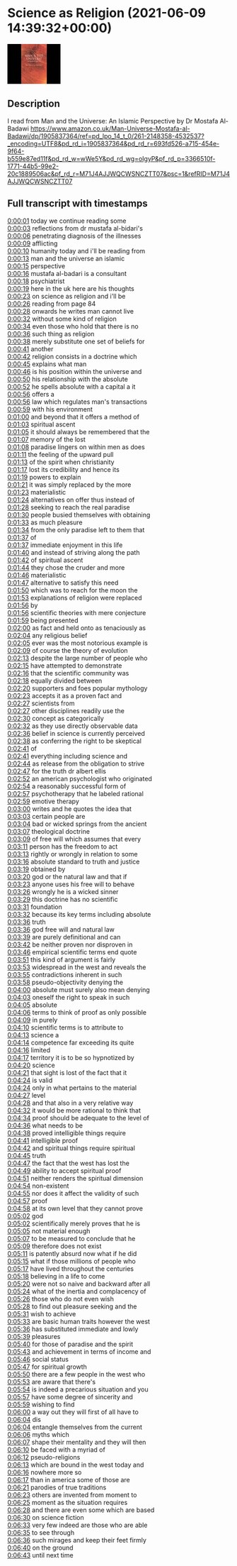 # Science as Religion (2021-06-09 14:39:32+00:00)

![alt Science as Religion](DYBY_8c7YX8.jpg "Science as Religion")

## Description

I read from Man and the Universe: An Islamic Perspective by Dr Mostafa Al-Badawi https://www.amazon.co.uk/Man-Universe-Mostafa-al-Badawi/dp/1905837364/ref=pd_lpo_14_t_0/261-2148358-4532537?_encoding=UTF8&pd_rd_i=1905837364&pd_rd_r=693fd526-a715-454e-9f64-b559e87ed11f&pd_rd_w=wWe5Y&pd_rd_wg=oIgyP&pf_rd_p=3366510f-1771-44b5-99e2-20c1889506ac&pf_rd_r=M71J4AJJWQCWSNCZTT07&psc=1&refRID=M71J4AJJWQCWSNCZTT07



## Full transcript with timestamps

[0:00:01](https://youtu.be/DYBY_8c7YX8?t=1) today we continue reading some  
[0:00:03](https://youtu.be/DYBY_8c7YX8?t=3) reflections from dr mustafa al-bidari's  
[0:00:06](https://youtu.be/DYBY_8c7YX8?t=6) penetrating diagnosis of the illnesses  
[0:00:09](https://youtu.be/DYBY_8c7YX8?t=9) afflicting  
[0:00:10](https://youtu.be/DYBY_8c7YX8?t=10) humanity today and i'll be reading from  
[0:00:13](https://youtu.be/DYBY_8c7YX8?t=13) man and the universe an islamic  
[0:00:15](https://youtu.be/DYBY_8c7YX8?t=15) perspective  
[0:00:16](https://youtu.be/DYBY_8c7YX8?t=16) mustafa al-badari is a consultant  
[0:00:18](https://youtu.be/DYBY_8c7YX8?t=18) psychiatrist  
[0:00:19](https://youtu.be/DYBY_8c7YX8?t=19) here in the uk here are his thoughts  
[0:00:23](https://youtu.be/DYBY_8c7YX8?t=23) on science as religion and i'll be  
[0:00:26](https://youtu.be/DYBY_8c7YX8?t=26) reading from page 84  
[0:00:28](https://youtu.be/DYBY_8c7YX8?t=28) onwards he writes man cannot live  
[0:00:32](https://youtu.be/DYBY_8c7YX8?t=32) without some kind of religion  
[0:00:34](https://youtu.be/DYBY_8c7YX8?t=34) even those who hold that there is no  
[0:00:36](https://youtu.be/DYBY_8c7YX8?t=36) such thing as religion  
[0:00:38](https://youtu.be/DYBY_8c7YX8?t=38) merely substitute one set of beliefs for  
[0:00:41](https://youtu.be/DYBY_8c7YX8?t=41) another  
[0:00:42](https://youtu.be/DYBY_8c7YX8?t=42) religion consists in a doctrine which  
[0:00:45](https://youtu.be/DYBY_8c7YX8?t=45) explains what man  
[0:00:46](https://youtu.be/DYBY_8c7YX8?t=46) is his position within the universe and  
[0:00:50](https://youtu.be/DYBY_8c7YX8?t=50) his relationship with the absolute  
[0:00:52](https://youtu.be/DYBY_8c7YX8?t=52) he spells absolute with a capital a it  
[0:00:56](https://youtu.be/DYBY_8c7YX8?t=56) offers a  
[0:00:56](https://youtu.be/DYBY_8c7YX8?t=56) law which regulates man's transactions  
[0:00:59](https://youtu.be/DYBY_8c7YX8?t=59) with his environment  
[0:01:00](https://youtu.be/DYBY_8c7YX8?t=60) and beyond that it offers a method of  
[0:01:03](https://youtu.be/DYBY_8c7YX8?t=63) spiritual ascent  
[0:01:05](https://youtu.be/DYBY_8c7YX8?t=65) it should always be remembered that the  
[0:01:07](https://youtu.be/DYBY_8c7YX8?t=67) memory of the lost  
[0:01:08](https://youtu.be/DYBY_8c7YX8?t=68) paradise lingers on within men as does  
[0:01:11](https://youtu.be/DYBY_8c7YX8?t=71) the feeling of the upward pull  
[0:01:13](https://youtu.be/DYBY_8c7YX8?t=73) of the spirit when christianity  
[0:01:17](https://youtu.be/DYBY_8c7YX8?t=77) lost its credibility and hence its  
[0:01:19](https://youtu.be/DYBY_8c7YX8?t=79) powers to explain  
[0:01:21](https://youtu.be/DYBY_8c7YX8?t=81) it was simply replaced by the more  
[0:01:23](https://youtu.be/DYBY_8c7YX8?t=83) materialistic  
[0:01:24](https://youtu.be/DYBY_8c7YX8?t=84) alternatives on offer thus instead of  
[0:01:28](https://youtu.be/DYBY_8c7YX8?t=88) seeking to reach the real paradise  
[0:01:30](https://youtu.be/DYBY_8c7YX8?t=90) people busied themselves with obtaining  
[0:01:33](https://youtu.be/DYBY_8c7YX8?t=93) as much pleasure  
[0:01:34](https://youtu.be/DYBY_8c7YX8?t=94) from the only paradise left to them that  
[0:01:37](https://youtu.be/DYBY_8c7YX8?t=97) of  
[0:01:37](https://youtu.be/DYBY_8c7YX8?t=97) immediate enjoyment in this life  
[0:01:40](https://youtu.be/DYBY_8c7YX8?t=100) and instead of striving along the path  
[0:01:42](https://youtu.be/DYBY_8c7YX8?t=102) of spiritual ascent  
[0:01:44](https://youtu.be/DYBY_8c7YX8?t=104) they chose the cruder and more  
[0:01:46](https://youtu.be/DYBY_8c7YX8?t=106) materialistic  
[0:01:47](https://youtu.be/DYBY_8c7YX8?t=107) alternative to satisfy this need  
[0:01:50](https://youtu.be/DYBY_8c7YX8?t=110) which was to reach for the moon the  
[0:01:53](https://youtu.be/DYBY_8c7YX8?t=113) explanations of religion were replaced  
[0:01:56](https://youtu.be/DYBY_8c7YX8?t=116) by  
[0:01:56](https://youtu.be/DYBY_8c7YX8?t=116) scientific theories with mere conjecture  
[0:01:59](https://youtu.be/DYBY_8c7YX8?t=119) being presented  
[0:02:00](https://youtu.be/DYBY_8c7YX8?t=120) as fact and held onto as tenaciously as  
[0:02:04](https://youtu.be/DYBY_8c7YX8?t=124) any religious belief  
[0:02:05](https://youtu.be/DYBY_8c7YX8?t=125) ever was the most notorious example is  
[0:02:09](https://youtu.be/DYBY_8c7YX8?t=129) of course the theory of evolution  
[0:02:13](https://youtu.be/DYBY_8c7YX8?t=133) despite the large number of people who  
[0:02:15](https://youtu.be/DYBY_8c7YX8?t=135) have attempted to demonstrate  
[0:02:16](https://youtu.be/DYBY_8c7YX8?t=136) that the scientific community was  
[0:02:18](https://youtu.be/DYBY_8c7YX8?t=138) equally divided between  
[0:02:20](https://youtu.be/DYBY_8c7YX8?t=140) supporters and foes popular mythology  
[0:02:23](https://youtu.be/DYBY_8c7YX8?t=143) accepts it as a proven fact and  
[0:02:27](https://youtu.be/DYBY_8c7YX8?t=147) scientists from  
[0:02:27](https://youtu.be/DYBY_8c7YX8?t=147) other disciplines readily use the  
[0:02:30](https://youtu.be/DYBY_8c7YX8?t=150) concept as categorically  
[0:02:32](https://youtu.be/DYBY_8c7YX8?t=152) as they use directly observable data  
[0:02:36](https://youtu.be/DYBY_8c7YX8?t=156) belief in science is currently perceived  
[0:02:38](https://youtu.be/DYBY_8c7YX8?t=158) as conferring the right to be skeptical  
[0:02:41](https://youtu.be/DYBY_8c7YX8?t=161) of  
[0:02:41](https://youtu.be/DYBY_8c7YX8?t=161) everything including science and  
[0:02:44](https://youtu.be/DYBY_8c7YX8?t=164) as release from the obligation to strive  
[0:02:47](https://youtu.be/DYBY_8c7YX8?t=167) for the truth dr albert ellis  
[0:02:52](https://youtu.be/DYBY_8c7YX8?t=172) an american psychologist who originated  
[0:02:54](https://youtu.be/DYBY_8c7YX8?t=174) a reasonably successful form of  
[0:02:57](https://youtu.be/DYBY_8c7YX8?t=177) psychotherapy that he labeled rational  
[0:02:59](https://youtu.be/DYBY_8c7YX8?t=179) emotive therapy  
[0:03:00](https://youtu.be/DYBY_8c7YX8?t=180) writes and he quotes the idea that  
[0:03:03](https://youtu.be/DYBY_8c7YX8?t=183) certain people are  
[0:03:04](https://youtu.be/DYBY_8c7YX8?t=184) bad or wicked springs from the ancient  
[0:03:07](https://youtu.be/DYBY_8c7YX8?t=187) theological doctrine  
[0:03:09](https://youtu.be/DYBY_8c7YX8?t=189) of free will which assumes that every  
[0:03:11](https://youtu.be/DYBY_8c7YX8?t=191) person has the freedom to act  
[0:03:13](https://youtu.be/DYBY_8c7YX8?t=193) rightly or wrongly in relation to some  
[0:03:16](https://youtu.be/DYBY_8c7YX8?t=196) absolute standard to truth and justice  
[0:03:19](https://youtu.be/DYBY_8c7YX8?t=199) obtained by  
[0:03:20](https://youtu.be/DYBY_8c7YX8?t=200) god or the natural law and that if  
[0:03:23](https://youtu.be/DYBY_8c7YX8?t=203) anyone uses his free will to behave  
[0:03:26](https://youtu.be/DYBY_8c7YX8?t=206) wrongly he is a wicked sinner  
[0:03:29](https://youtu.be/DYBY_8c7YX8?t=209) this doctrine has no scientific  
[0:03:31](https://youtu.be/DYBY_8c7YX8?t=211) foundation  
[0:03:32](https://youtu.be/DYBY_8c7YX8?t=212) because its key terms including absolute  
[0:03:36](https://youtu.be/DYBY_8c7YX8?t=216) truth  
[0:03:36](https://youtu.be/DYBY_8c7YX8?t=216) god free will and natural law  
[0:03:39](https://youtu.be/DYBY_8c7YX8?t=219) are purely definitional and can  
[0:03:42](https://youtu.be/DYBY_8c7YX8?t=222) be neither proven nor disproven in  
[0:03:46](https://youtu.be/DYBY_8c7YX8?t=226) empirical scientific terms end quote  
[0:03:51](https://youtu.be/DYBY_8c7YX8?t=231) this kind of argument is fairly  
[0:03:53](https://youtu.be/DYBY_8c7YX8?t=233) widespread in the west and reveals the  
[0:03:55](https://youtu.be/DYBY_8c7YX8?t=235) contradictions inherent in such  
[0:03:58](https://youtu.be/DYBY_8c7YX8?t=238) pseudo-objectivity denying the  
[0:04:00](https://youtu.be/DYBY_8c7YX8?t=240) absolute must surely also mean denying  
[0:04:03](https://youtu.be/DYBY_8c7YX8?t=243) oneself the right to speak in such  
[0:04:05](https://youtu.be/DYBY_8c7YX8?t=245) absolute  
[0:04:06](https://youtu.be/DYBY_8c7YX8?t=246) terms to think of proof as only possible  
[0:04:09](https://youtu.be/DYBY_8c7YX8?t=249) in purely  
[0:04:10](https://youtu.be/DYBY_8c7YX8?t=250) scientific terms is to attribute to  
[0:04:13](https://youtu.be/DYBY_8c7YX8?t=253) science a  
[0:04:14](https://youtu.be/DYBY_8c7YX8?t=254) competence far exceeding its quite  
[0:04:16](https://youtu.be/DYBY_8c7YX8?t=256) limited  
[0:04:17](https://youtu.be/DYBY_8c7YX8?t=257) territory it is to be so hypnotized by  
[0:04:20](https://youtu.be/DYBY_8c7YX8?t=260) science  
[0:04:21](https://youtu.be/DYBY_8c7YX8?t=261) that sight is lost of the fact that it  
[0:04:24](https://youtu.be/DYBY_8c7YX8?t=264) is valid  
[0:04:24](https://youtu.be/DYBY_8c7YX8?t=264) only in what pertains to the material  
[0:04:27](https://youtu.be/DYBY_8c7YX8?t=267) level  
[0:04:28](https://youtu.be/DYBY_8c7YX8?t=268) and that also in a very relative way  
[0:04:32](https://youtu.be/DYBY_8c7YX8?t=272) it would be more rational to think that  
[0:04:34](https://youtu.be/DYBY_8c7YX8?t=274) proof should be adequate to the level of  
[0:04:36](https://youtu.be/DYBY_8c7YX8?t=276) what needs to be  
[0:04:38](https://youtu.be/DYBY_8c7YX8?t=278) proved intelligible things require  
[0:04:41](https://youtu.be/DYBY_8c7YX8?t=281) intelligible proof  
[0:04:42](https://youtu.be/DYBY_8c7YX8?t=282) and spiritual things require spiritual  
[0:04:45](https://youtu.be/DYBY_8c7YX8?t=285) truth  
[0:04:47](https://youtu.be/DYBY_8c7YX8?t=287) the fact that the west has lost the  
[0:04:49](https://youtu.be/DYBY_8c7YX8?t=289) ability to accept spiritual proof  
[0:04:51](https://youtu.be/DYBY_8c7YX8?t=291) neither renders the spiritual dimension  
[0:04:54](https://youtu.be/DYBY_8c7YX8?t=294) non-existent  
[0:04:55](https://youtu.be/DYBY_8c7YX8?t=295) nor does it affect the validity of such  
[0:04:57](https://youtu.be/DYBY_8c7YX8?t=297) proof  
[0:04:58](https://youtu.be/DYBY_8c7YX8?t=298) at its own level that they cannot prove  
[0:05:02](https://youtu.be/DYBY_8c7YX8?t=302) god  
[0:05:02](https://youtu.be/DYBY_8c7YX8?t=302) scientifically merely proves that he is  
[0:05:05](https://youtu.be/DYBY_8c7YX8?t=305) not material enough  
[0:05:07](https://youtu.be/DYBY_8c7YX8?t=307) to be measured to conclude that he  
[0:05:09](https://youtu.be/DYBY_8c7YX8?t=309) therefore does not exist  
[0:05:11](https://youtu.be/DYBY_8c7YX8?t=311) is patently absurd now what if he did  
[0:05:15](https://youtu.be/DYBY_8c7YX8?t=315) what if those millions of people who  
[0:05:17](https://youtu.be/DYBY_8c7YX8?t=317) have lived throughout the centuries  
[0:05:18](https://youtu.be/DYBY_8c7YX8?t=318) believing in a life to come  
[0:05:20](https://youtu.be/DYBY_8c7YX8?t=320) were not so naive and backward after all  
[0:05:24](https://youtu.be/DYBY_8c7YX8?t=324) what of the inertia and complacency of  
[0:05:26](https://youtu.be/DYBY_8c7YX8?t=326) those who do not even wish  
[0:05:28](https://youtu.be/DYBY_8c7YX8?t=328) to find out pleasure seeking and the  
[0:05:31](https://youtu.be/DYBY_8c7YX8?t=331) wish to achieve  
[0:05:33](https://youtu.be/DYBY_8c7YX8?t=333) are basic human traits however the west  
[0:05:36](https://youtu.be/DYBY_8c7YX8?t=336) has substituted immediate and lowly  
[0:05:39](https://youtu.be/DYBY_8c7YX8?t=339) pleasures  
[0:05:40](https://youtu.be/DYBY_8c7YX8?t=340) for those of paradise and the spirit  
[0:05:43](https://youtu.be/DYBY_8c7YX8?t=343) and achievement in terms of income and  
[0:05:46](https://youtu.be/DYBY_8c7YX8?t=346) social status  
[0:05:47](https://youtu.be/DYBY_8c7YX8?t=347) for spiritual growth  
[0:05:50](https://youtu.be/DYBY_8c7YX8?t=350) there are a few people in the west who  
[0:05:53](https://youtu.be/DYBY_8c7YX8?t=353) are aware that there's  
[0:05:54](https://youtu.be/DYBY_8c7YX8?t=354) is indeed a precarious situation and you  
[0:05:57](https://youtu.be/DYBY_8c7YX8?t=357) have some degree of sincerity and  
[0:05:59](https://youtu.be/DYBY_8c7YX8?t=359) wishing to find  
[0:06:00](https://youtu.be/DYBY_8c7YX8?t=360) a way out they will first of all have to  
[0:06:04](https://youtu.be/DYBY_8c7YX8?t=364) dis  
[0:06:04](https://youtu.be/DYBY_8c7YX8?t=364) entangle themselves from the current  
[0:06:06](https://youtu.be/DYBY_8c7YX8?t=366) myths which  
[0:06:07](https://youtu.be/DYBY_8c7YX8?t=367) shape their mentality and they will then  
[0:06:10](https://youtu.be/DYBY_8c7YX8?t=370) be faced with a myriad of  
[0:06:12](https://youtu.be/DYBY_8c7YX8?t=372) pseudo-religions  
[0:06:13](https://youtu.be/DYBY_8c7YX8?t=373) which are bound in the west today and  
[0:06:16](https://youtu.be/DYBY_8c7YX8?t=376) nowhere more so  
[0:06:17](https://youtu.be/DYBY_8c7YX8?t=377) than in america some of those are  
[0:06:21](https://youtu.be/DYBY_8c7YX8?t=381) parodies of true traditions  
[0:06:23](https://youtu.be/DYBY_8c7YX8?t=383) others are invented from moment to  
[0:06:25](https://youtu.be/DYBY_8c7YX8?t=385) moment as the situation requires  
[0:06:28](https://youtu.be/DYBY_8c7YX8?t=388) and there are even some which are based  
[0:06:30](https://youtu.be/DYBY_8c7YX8?t=390) on science fiction  
[0:06:33](https://youtu.be/DYBY_8c7YX8?t=393) very few indeed are those who are able  
[0:06:35](https://youtu.be/DYBY_8c7YX8?t=395) to see through  
[0:06:36](https://youtu.be/DYBY_8c7YX8?t=396) such mirages and keep their feet firmly  
[0:06:40](https://youtu.be/DYBY_8c7YX8?t=400) on the ground  
[0:06:43](https://youtu.be/DYBY_8c7YX8?t=403) until next time  
